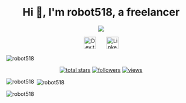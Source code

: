 <h1 align="center">Hi 👋, I'm robot518, a freelancer</h1>
<p align="center">
  <!-- Typing SVG by robot518 - https://github.com/robot518/readme-typing-svg -->
  <a href="https://github.com/robot518/readme-typing-svg">
    <img src="https://readme-typing-svg.demolab.com/?lines=Full-stack%20game/web/app%20developer;Experienced%20Game%20Designer;10%2B%20years%20of%20coding%20experience;Always%20learning%20new%20things&font=Fira%20Code&center=true&width=440&height=45&color=f75c7e&vCenter=true&pause=1000&size=22" /></a>
</p>

<!-- Social icons section -->
<p align="center">
  <a href="https://www.zhihu.com/people/chen-ye-85-82"><img width="32px" alt="Dev.to" title="robot518 Dev.to" src="https://i.imgur.com/71YSD3L.png"></a>
&#8287;&#8287;&#8287;&#8287;&#8287;
  <a href="https://www.linkedin.com/in/ye-chen-4ab9a5301/"><img width="32px" alt="LinkedIn" title="LinkedIn" src="https://cdn-icons-png.flaticon.com/512/174/174857.png"></a>
</p>

<p align="left"> <img src="https://komarev.com/ghpvc/?username=robot518&label=Profile%20views&color=0e75b6&style=flat" alt="robot518" /> </p>

<!-- Social badges section -->
<!-- Badges with custom icons - https://github.com/robot518/custom-icon-badges -->
<p align="center">
  <a href="https://github.com/robot518?tab=repositories&sort=stargazers">
    <img alt="total stars" title="Total stars on GitHub" src="https://custom-icon-badges.demolab.com/github/stars/robot518?color=55960c&style=for-the-badge&labelColor=488207&logo=star"/></a>
  <a href="https://github.com/robot518?tab=followers">
    <img alt="followers" title="Follow me on Github" src="https://custom-icon-badges.demolab.com/github/followers/robot518?color=236ad3&labelColor=1155ba&style=for-the-badge&logo=person-add&label=Follow&logoColor=white"/></a>
  <a href="https://github.com/robot518/githubviewers">
    <img alt="views" title="GitHub profile views" src="http://ceshi.robot518.com/githubviewers/"/></a>
</p>

<p><img align="left" src="https://github-readme-stats.vercel.app/api/top-langs?username=robot518&show_icons=true&locale=en&layout=compact" alt="robot518" /></p>

<p>&nbsp;<img align="center" src="https://github-readme-stats.vercel.app/api?username=robot518&show_icons=true&locale=en" alt="robot518" /></p>

<p><img align="center" src="https://github-readme-streak-stats.herokuapp.com/?user=robot518&" alt="robot518" /></p>

